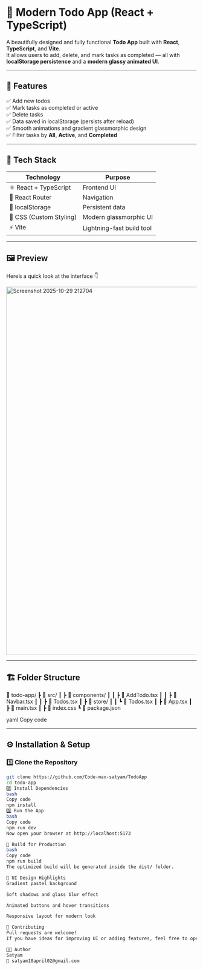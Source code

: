 # 📝 Modern Todo App (React + TypeScript)

A beautifully designed and fully functional **Todo App** built with **React**, **TypeScript**, and **Vite**.  
It allows users to add, delete, and mark tasks as completed — all with **localStorage persistence** and a **modern glassy animated UI**.

---

## 🚀 Features

✅ Add new todos  
✅ Mark tasks as completed or active  
✅ Delete tasks  
✅ Data saved in localStorage (persists after reload)  
✅ Smooth animations and gradient glassmorphic design  
✅ Filter tasks by **All**, **Active**, and **Completed**  

---

## 🧠 Tech Stack

| Technology | Purpose |
|-------------|----------|
| ⚛️ React + TypeScript | Frontend UI |
| 🧭 React Router | Navigation |
| 💾 localStorage | Persistent data |
| 🎨 CSS (Custom Styling) | Modern glassmorphic UI |
| ⚡ Vite | Lightning-fast build tool |

---

## 🖼️ Preview

Here’s a quick look at the interface 👇  

<img width="1912" height="971" alt="Screenshot 2025-10-29 212704" src="https://github.com/user-attachments/assets/6f1a736a-f772-4f7a-93bd-37a10e33e910" />


---

## 🏗️ Folder Structure

📂 todo-app/
┣ 📂 src/
┃ ┣ 📂 components/
┃ ┃ ┣ 📜 AddTodo.tsx
┃ ┃ ┣ 📜 Navbar.tsx
┃ ┃ ┣ 📜 Todos.tsx
┃ ┣ 📂 store/
┃ ┃ ┗ 📜 Todos.tsx
┃ ┣ 📜 App.tsx
┃ ┣ 📜 main.tsx
┃ ┣ 📜 index.css
┗ 📜 package.json

yaml
Copy code

---

## ⚙️ Installation & Setup

### 1️⃣ Clone the Repository
```bash
git clone https://github.com/Code-max-satyam/TodoApp
cd todo-app
2️⃣ Install Dependencies
bash
Copy code
npm install
3️⃣ Run the App
bash
Copy code
npm run dev
Now open your browser at http://localhost:5173

🧩 Build for Production
bash
Copy code
npm run build
The optimized build will be generated inside the dist/ folder.

🌈 UI Design Highlights
Gradient pastel background

Soft shadows and glass blur effect

Animated buttons and hover transitions

Responsive layout for modern look

🤝 Contributing
Pull requests are welcome!
If you have ideas for improving UI or adding features, feel free to open an issue or submit a PR.

🧑‍💻 Author
Satyam
💼 satyam10april02@gmail.com

